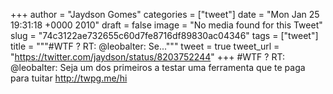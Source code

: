 
+++
author = "Jaydson Gomes"
categories = ["tweet"]
date = "Mon Jan 25 19:31:18 +0000 2010"
draft = false
image = "No media found for this Tweet"
slug = "74c3122ae732655c60d7fe8716df89830ac04346"
tags = ["tweet"]
title = """#WTF ? RT: @leobalter: Se..."""
tweet = true
tweet_url = "https://twitter.com/jaydson/status/8203752244"
+++
#WTF ? RT: @leobalter: Seja um dos primeiros a testar uma ferramenta que te paga para tuitar http://twpg.me/hi
